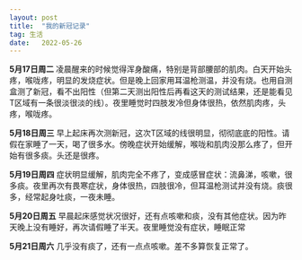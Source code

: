 ```yaml
---
layout:	post
title:	"我的新冠记录"
tag: 生活
date:	2022-05-26
---
```


**5月17日周二** 凌晨醒来的时候觉得浑身酸痛，特别是背部腰部的肌肉。白天开始头疼，喉咙疼，明显的发烧症状。但是晚上回家用耳温枪测温，并没有烧。也用自测盒测了新冠，看不出阳性（但第二天测出阳性后再看这天的测试结果，还是能看见T区域有一条很淡很淡的线）。夜里睡觉时四肢发冷但身体很热，依然肌肉疼，头疼，喉咙疼。

**5月18日周三** 早上起床再次测新冠，这次T区域的线很明显，彻彻底底的阳性。请假在家睡了一天，喝了很多水。傍晚症状开始缓解，喉咙和肌肉没那么疼了，但开始有很多痰。头还是很疼。

**5月19日周四** 症状明显缓解，肌肉完全不疼了，变成感冒症状：流鼻涕，咳嗽，很多痰。夜里再次有畏寒症状，身体很热，四肢很冷，但耳温枪测试并没有烧。痰很多，经常起身吐痰，一夜未睡。

**5月20日周五** 早晨起床感觉状况很好，还有点咳嗽和痰，没有其他症状。因为昨天晚上没有睡好，再次请假睡了半天。夜里睡觉没有症状，睡眠正常

**5月21日周六** 几乎没有痰了，还有一点点咳嗽。差不多算恢复正常了。
